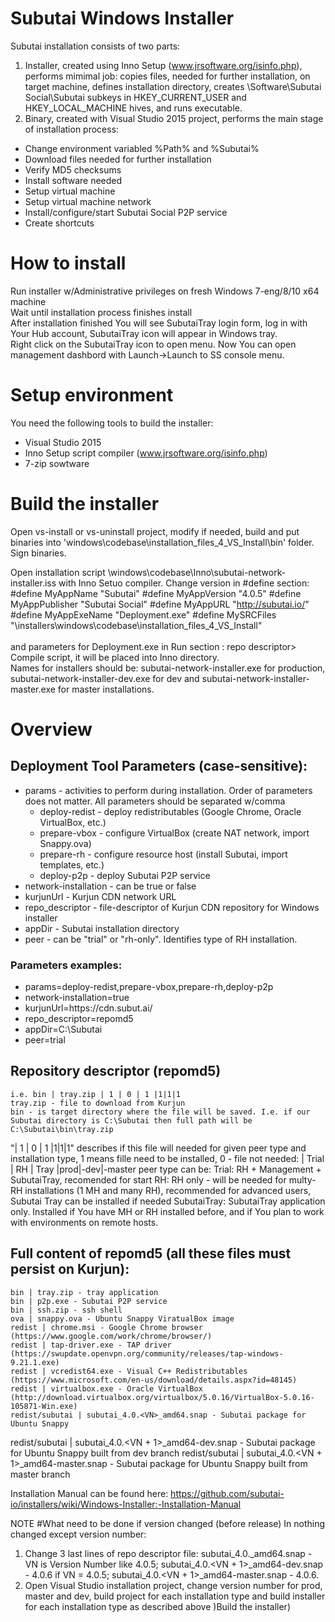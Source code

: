 # Subutai Windows Installer
Subutai installation consists of two parts:
1. Installer, created using Inno Setup  (www.jrsoftware.org/isinfo.php), performs mimimal job: copies files, needed for further installation, on target machine, defines installation directory, creates \Software\Subutai Social\Subutai subkeys in HKEY_CURRENT_USER and HKEY_LOCAL_MACHINE hives, and runs executable.
2. Binary, created with Visual Studio 2015 project, performs the main stage of installation process:
<ul>
	<li> Change environment variabled %Path% and %Subutai%</li>
	<li> Download files needed for further installation</li>
	<li> Verify MD5 checksums </li>
	<li> Install software needed</li>
	<li> Setup virtual machine </li>
	<li> Setup virtual machine network</li>
	<li> Install/configure/start Subutai Social P2P service </li>
	<li> Create shortcuts </li>
</ul>

# How to install
Run installer w/Administrative privileges on fresh Windows 7-eng/8/10 x64 machine </br>
Wait until installation process finishes install </br>
After installation finished You will see SubutaiTray login form, log in with Your Hub account, SubutaiTray icon will appear in Windows tray. </br> 
Right click on the SubutaiTray icon to open menu. Now You can open management dashbord with Launch->Launch to SS console menu.</br>


# Setup environment
You need the following tools to build the installer:
	<ul>
		<li> Visual Studio 2015 </li>
		<li> Inno Setup script compiler (www.jrsoftware.org/isinfo.php)</li>
		<li> 7-zip sowtware</li>
	</ul>


# Build the installer
Open vs-install or vs-uninstall project, modify if needed, build and put binaries into 'windows\codebase\installation_files_4_VS_Install\bin' folder. Sign binaries.

Open installation script \windows\codebase\Inno\subutai-network-installer.iss with Inno Setuo compiler. Change version in #define section: <br> 
#define MyAppName "Subutai"
#define MyAppVersion "4.0.5"
#define MyAppPublisher "Subutai Social"
#define MyAppURL "http://subutai.io/"
#define MyAppExeName "Deployment.exe"
#define MySRCFiles "<Path to repo>\installers\windows\codebase\installation_files_4_VS_Install"  
<br>
and parameters for Deployment.exe in Run section : <installation type> repo descriptor> <Run></br>
Compile script, it will be placed into Inno directory. 
</br>
Names for installers should be: subutai-network-installer.exe for production, subutai-network-installer-dev.exe for dev and subutai-network-installer-master.exe for master installations.</br>


# Overview
## Deployment Tool Parameters (case-sensitive):
<ul>
	<li>
		params - activities to perform during installation. Order of parameters does not matter. All parameters should be separated w/comma
		<ul>
			<li>deploy-redist - deploy redistributables (Google Chrome, Oracle VirtualBox, etc.)</li>
			<li>prepare-vbox - configure VirtualBox (create NAT network, import Snappy.ova)</li>
			<li>prepare-rh - configure resource host (install Subutai, import templates, etc.)</li>
			<li>deploy-p2p - deploy Subutai P2P service</li>
		</ul>
	<li>network-installation - can be true or false</li>
	<li>kurjunUrl - Kurjun CDN network URL</li>
	<li>repo_descriptor - file-descriptor of Kurjun CDN repository for Windows installer</li>
	<li>appDir - Subutai installation directory</li>
	<li>peer - can be "trial" or "rh-only". Identifies type of RH installation.</li>
	</li>
</ul>

### Parameters examples:
<ul>
	<li> params=deploy-redist,prepare-vbox,prepare-rh,deploy-p2p </li>
	<li> network-installation=true </li>
	<li> kurjunUrl=https://cdn.subut.ai/ </li>
	<li> repo_descriptor=repomd5 </li>
	<li> appDir=C:\Subutai </li>
	<li> peer=trial </li>
</ul>

## Repository descriptor (repomd5)
	i.e. bin | tray.zip | 1 | 0 | 1 |1|1|1
	tray.zip - file to download from Kurjun
	bin - is target directory where the file will be saved. I.e. if our Subutai directory is C:\Subutai then full path will be C:\Subutai\bin\tray.zip

"| 1 | 0 | 1 |1|1|1" describes if this file will needed for given peer type and installation type, 1 means fille need to be installed, 0 - file not needed:
| Trial | RH | Tray |prod|-dev|-master
peer type can be:
	 Trial: RH + Management + SubutaiTray, recomended for start
	 RH: RH only - will be needed for multy-RH installations (1 MH and many RH), recommended for advanced users, Subutai Tray can be installed if needed
	SubutaiTray: SubutaiTray application only. Installed if You have MH or RH installed before, and if You plan to work with environments on remote hosts.

## Full content of repomd5 (all these files must persist on Kurjun):
	bin | tray.zip - tray application
	bin | p2p.exe - Subutai P2P service
	bin | ssh.zip - ssh shell 
	ova | snappy.ova - Ubuntu Snappy ViratualBox image
	redist | chrome.msi - Google Chrome browser (https://www.google.com/work/chrome/browser/)
	redist | tap-driver.exe - TAP driver (https://swupdate.openvpn.org/community/releases/tap-windows-9.21.1.exe)
	redist | vcredist64.exe - Visual C++ Redistributables (https://www.microsoft.com/en-us/download/details.aspx?id=48145)
	redist | virtualbox.exe - Oracle VirtualBox (http://download.virtualbox.org/virtualbox/5.0.16/VirtualBox-5.0.16-105871-Win.exe)
	redist/subutai | subutai_4.0.<VN>_amd64.snap - Subutai package for Ubuntu Snappy 	
redist/subutai | subutai_4.0.<VN + 1>_amd64-dev.snap - Subutai package for Ubuntu Snappy built from dev branch
	redist/subutai | subutai_4.0.<VN + 1>_amd64-master.snap - Subutai package for Ubuntu Snappy built from master branch

Installation Manual can be found here: https://github.com/subutai-io/installers/wiki/Windows-Installer:-Installation-Manual

NOTE
#What need to be done if version changed (before release)
In nothing changed except version number:

1. Change 3 last lines of repo descriptor file: subutai_4.0.<VN>_amd64.snap  - VN is Version Number like 4.0.5; subutai_4.0.<VN + 1>_amd64-dev.snap - 4.0.6 if VN = 4.0.5; subutai_4.0.<VN + 1>_amd64-master.snap - 4.0.6.
2. Open Visual Studio installation project, change version number for prod, master and dev, build project for each installation type and build installer for each installation type as described above )Build the installer)
